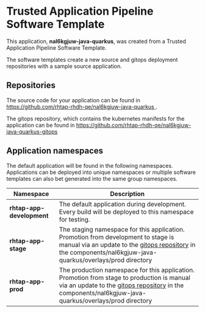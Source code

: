 # Trusted Application Pipeline Software Template

This application, **nal6kgjuw-java-quarkus**, was created from a Trusted Application Pipeline Software Template.

The software templates create a new source and gitops deployment repositories with a sample source application. 

## Repositories

The source code for your application can be found in [https://github.com/rhtap-rhdh-qe/nal6kgjuw-java-quarkus ](https://github.com/rhtap-rhdh-qe/nal6kgjuw-java-quarkus ).
 
The gitops repository, which contains the kubernetes manifests for the application can be found in 
[https://github.com/rhtap-rhdh-qe/nal6kgjuw-java-quarkus-gitops ](https://github.com/rhtap-rhdh-qe/nal6kgjuw-java-quarkus-gitops ) 

## Application namespaces 

The default application will be found in the following namespaces. Applications can be deployed into unique namespaces or multiple software templates can also bet generated into the same group namespaces.  

|  Namespace   |  Description   |  
| -------- | -------- |   
| **rhtap-app-development** | The default application during development. Every build will be deployed to this namespace for testing. | 
| **rhtap-app-stage** | The staging namespace for this application. Promotion from development to stage is manual via an update to the [gitops repository](https://github.com/rhtap-rhdh-qe/nal6kgjuw-java-quarkus-gitops ) in the components/nal6kgjuw-java-quarkus/overlays/prod directory |  
| **rhtap-app-prod** | The production namespace for this application. Promotion from stage to production is manual via an update to the [gitops repository](https://github.com/rhtap-rhdh-qe/nal6kgjuw-java-quarkus-gitops ) in the components/nal6kgjuw-java-quarkus/overlays/prod directory | 